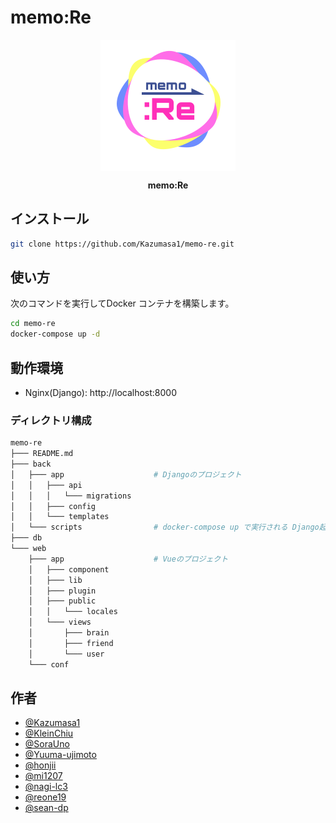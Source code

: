 # memo:Re

<div align="center">
    <img src="./docs/logo.svg" alt="memo:Re logo" height="210" style="display: block">
    <p style="font-weight: bold">memo:Re</p>
</div>

## インストール

```sh
git clone https://github.com/Kazumasa1/memo-re.git
```

## 使い方

次のコマンドを実行してDocker コンテナを構築します。

```bash
cd memo-re
docker-compose up -d
```

## 動作環境

- Nginx(Django): http://localhost:8000

### ディレクトリ構成

```sh
memo-re
├─── README.md
├─── back
│   ├─── app                    # Djangoのプロジェクト
│   │   ├─── api
│   │   │   └─── migrations
│   │   ├─── config
│   │   └─── templates
│   └─── scripts                # docker-compose up で実行される Django起動シェル
├─── db
└─── web
    ├─── app                    # Vueのプロジェクト
    │   ├─── component
    │   ├─── lib
    │   ├─── plugin
    │   ├─── public
    │   │   └─── locales
    │   └─── views
    │       ├─── brain
    │       ├─── friend
    │       └─── user
    └─── conf
```

## 作者

- [@Kazumasa1](https://github.com/Kazumasa1)
- [@KleinChiu](https://github.com/KleinChiu)
- [@SoraUno](https://github.com/SoraUno)
- [@Yuuma-ujimoto](https://github.com/Yuuma-ujimoto)
- [@honjii](https://github.com/honjii)
- [@mi1207](https://github.com/mi1207)
- [@nagi-lc3](https://github.com/nagi-lc3)
- [@reone19](https://github.com/reone19)
- [@sean-dp](https://github.com/sean-dp)
